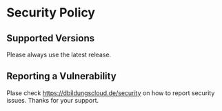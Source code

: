 # Security Policy

## Supported Versions

Please always use the latest release. 

## Reporting a Vulnerability

Plase check https://dbildungscloud.de/security on how to report security issues. Thanks for your support.

